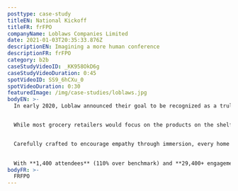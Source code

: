 ```yaml
---
posttype: case-study
titleEN: National Kickoff
titleFR: frFPO
companyName: Loblaws Companies Limited
date: 2021-01-03T20:35:33.876Z
descriptionEN: Imagining a more human conference
descriptionFR: frFPO
category: b2b
caseStudyVideoID: _KK958OkD6g
caseStudyVideoDuration: 0:45
spotVideoID: SS9_6hCXu_0
spotVideoDuration: 0:30
featuredImage: /img/case-studies/loblaws.jpg
bodyEN: >-
  In early 2020, Loblaw announced their goal to be recognized as a truly customer-centric business, engaging Mosaic to launch this monumental shift at their National Kick Off – a biennial conference that unites store managers from coast to coast for 3 days of team building, leadership, innovation and company vision.


  While most grocery retailers would focus on the products on the shelf, we instead focused on the people who shop them, reimagining the conference from the ground up. In just 3 days, we built a quintessential small town and invited Loblaw employees to walk a day in their customers’ shoes, literally.


  Carefully crafted to encourage empathy through immersion, every home and experience was designed to represent real people—different family units, income levels, backgrounds and of course, different challenges.
  

  With **1,400 attendees** (110% over benchmark) and **29,400+ engagements** (163% over benchmark), our experience resonated. **Internal feedback was extremely positive with 96% rating** it a 4+ out of 5. In total, employees walked **880,000+ steps in someone else’s shoes.**
bodyFR: >-
  FRFPO
---
```

